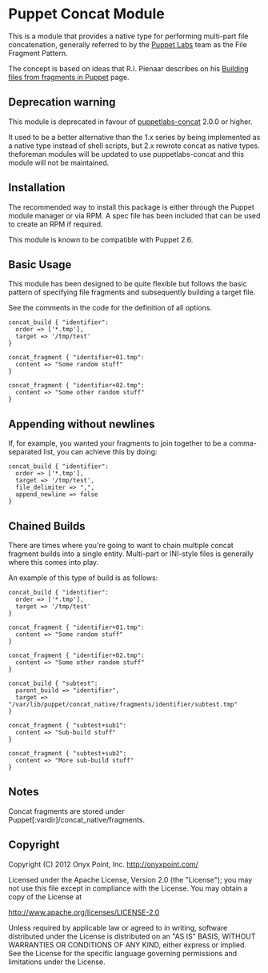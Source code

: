 Puppet Concat Module
====================

This is a module that provides a native type for performing multi-part file
concatenation, generally referred to by the [Puppet Labs](http://www.puppetlabs.com) team as the File
Fragment Pattern.

The concept is based on ideas that R.I. Pienaar describes on his [Building
files from fragments in Puppet](http://www.devco.net/archives/2010/02/19/building_files_from_fragments_with_puppet.php) page.

Deprecation warning
-------------------

This module is deprecated in favour of [puppetlabs-concat](https://forge.puppetlabs.com/puppetlabs/concat)
2.0.0 or higher.

It used to be a better alternative than the 1.x series by being implemented as
a native type instead of shell scripts, but 2.x rewrote concat as native types.
theforeman modules will be updated to use puppetlabs-concat and this module
will not be maintained.

Installation
------------

The recommended way to install this package is either through the Puppet module
manager or via RPM. A spec file has been included that can be used to create an
RPM if required.

This module is known to be compatible with Puppet 2.6.

Basic Usage
-----------

This module has been designed to be quite flexible but follows the basic
pattern of specifying file fragments and subsequently building a target file. 

See the comments in the code for the definition of all options.

    concat_build { "identifier":
      order => ['*.tmp'],
      target => '/tmp/test'
    }

    concat_fragment { "identifier+01.tmp":
      content => "Some random stuff"
    }

    concat_fragment { "identifier+02.tmp":
      content => "Some other random stuff"
    }

Appending without newlines
--------------------------

If, for example, you wanted your fragments to join together to be a
comma-separated list, you can achieve this by doing:

    concat_build { "identifier":
      order => ['*.tmp'],
      target => '/tmp/test',
      file_delimiter => ",",
      append_newline => false
    }

Chained Builds
--------------

There are times where you're going to want to chain multiple concat fragment
builds into a single entity. Multi-part or INI-style files is generally where
this comes into play.

An example of this type of build is as follows:

    concat_build { "identifier":
      order => ['*.tmp'],
      target => '/tmp/test'
    }
    
    concat_fragment { "identifier+01.tmp":
      content => "Some random stuff"
    }
    
    concat_fragment { "identifier+02.tmp":
      content => "Some other random stuff"
    }
    
    concat_build { "subtest":
      parent_build => "identifier",
      target => "/var/lib/puppet/concat_native/fragments/identifier/subtest.tmp"
    }
    
    concat_fragment { "subtest+sub1":
      content => "Sub-build stuff"
    }
    
    concat_fragment { "subtest+sub2":
      content => "More sub-build stuff"
    }

Notes
-----

Concat fragments are stored under Puppet[:vardir]/concat_native/fragments.

Copyright
---------

Copyright (C) 2012 Onyx Point, Inc. <http://onyxpoint.com/>

Licensed under the Apache License, Version 2.0 (the "License");
you may not use this file except in compliance with the License.
You may obtain a copy of the License at

   http://www.apache.org/licenses/LICENSE-2.0

Unless required by applicable law or agreed to in writing, software
distributed under the License is distributed on an "AS IS" BASIS,
WITHOUT WARRANTIES OR CONDITIONS OF ANY KIND, either express or implied.
See the License for the specific language governing permissions and
limitations under the License.
